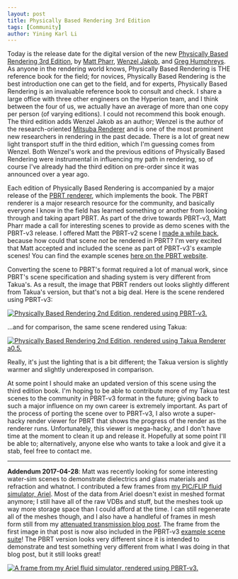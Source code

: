 ```yaml
---
layout: post
title: Physically Based Rendering 3rd Edition
tags: [Community]
author: Yining Karl Li
---
```


Today is the release date for the digital version of the new [Physically Based Rendering 3rd Edition](https://www.amazon.com/Physically-Based-Rendering-Theory-Implementation-ebook/dp/B01M013UX1/ref=mt_kindle?_encoding=UTF8&me=), by [Matt Pharr](http://pharr.org/matt/), [Wenzel Jakob](https://rgl.epfl.ch/people/wjakob), and [Greg Humphreys](https://twitter.com/humper).
As anyone in the rendering world knows, Physically Based Rendering is THE reference book for the field; for novices, Physically Based Rendering is the best introduction one can get to the field, and for experts, Physically Based Rendering is an invaluable reference book to consult and check.
I share a large office with three other engineers on the Hyperion team, and I think between the four of us, we actually have an average of more than one copy per person (of varying editions).
I could not recommend this book enough.
The third edition adds Wenzel Jakob as an author; Wenzel is the author of the research-oriented [Mitsuba Renderer](http://www.mitsuba-renderer.org) and is one of the most prominent new researchers in rendering in the past decade.
There is a lot of great new light transport stuff in the third edition, which I'm guessing comes from Wenzel.
Both Wenzel's work and the previous editions of Physically Based Rendering were instrumental in influencing my path in rendering, so of course I've already had the third edition on pre-order since it was announced over a year ago.

Each edition of Physically Based Rendering is accompanied by a major release of the [PBRT renderer](https://github.com/mmp/pbrt-v3), which implements the book.
The PBRT renderer is a major research resource for the community, and basically everyone I know in the field has learned something or another from looking through and taking apart PBRT.
As part of the drive towards PBRT-v3, Matt Pharr made a call for interesting scenes to provide as demo scenes with the PBRT-v3 release.
I offered Matt the PBRT-v2 scene I [made a while back](http://blog.yiningkarlli.com/2015/03/bsdf-system.html), because how could that scene _not_ be rendered in PBRT?
I'm very excited that Matt accepted and included the scene as part of PBRT-v3's example scenes!
You can find the example scenes [here on the PBRT website](http://pbrt.org/scenes-v3.html).

Converting the scene to PBRT's format required a lot of manual work, since PBRT's scene specification and shading system is very different from Takua's.
As a result, the image that PBRT renders out looks slightly different from Takua's version, but that's not a big deal.
Here is the scene rendered using PBRT-v3:

[![Physically Based Rendering 2nd Edition, rendered using PBRT-v3.]({{site.url}}/content/images/2016/Sep/pbrtv2_pbrtv3.jpg)]({{site.url}}/content/images/2016/Sep/pbrtv2_pbrtv3.jpg)

...and for comparison, the same scene rendered using Takua:

[![Physically Based Rendering 2nd Edition, rendered using Takua Renderer a0.5.]({{site.url}}/content/images/2016/Sep/pbrtv2_takua.png)]({{site.url}}/content/images/2016/Sep/pbrtv2_takua.png)

Really, it's just the lighting that is a bit different; the Takua version is slightly warmer and slightly underexposed in comparison.

At some point I should make an updated version of this scene using the third edition book.
I'm hoping to be able to contribute more of my Takua test scenes to the community in PBRT-v3 format in the future; giving back to such a major influence on my own career is extremely important.
As part of the process of porting the scene over to PBRT-v3, I also wrote a super-hacky render viewer for PBRT that shows the progress of the render as the renderer runs.
Unfortunately, this viewer is mega-hacky, and I don't have time at the moment to clean it up and release it.
Hopefully at some point I'll be able to; alternatively, anyone else who wants to take a look and give it a stab, feel free to contact me.

---

**Addendum 2017-04-28**: Matt was recently looking for some interesting water-sim scenes to demonstrate dielectrics and glass materials and refraction and whatnot.
I contributed a few frames from [my PIC/FLIP fluid simulator, Ariel](http://yiningkarlli.com/projects/arielflip.html).
Most of the data from Ariel doesn't exist in meshed format anymore; I still have all of the raw VDBs and stuff, but the meshes took up way more storage space than I could afford at the time.
I can still regenerate all of the meshes though, and I also have a handleful of frames in mesh form still from my [attenuated transmission blog post](http://blog.yiningkarlli.com/2015/06/attenuated-transmission.html).
The frame from the first image in that post is now also included in the PBRT-v3 [example scene suite](http://pbrt.org/scenes-v3.html)!
The PBRT version looks very different since it is intended to demonstrate and test something very different from what I was doing in that blog post, but it still looks great!

[![A frame from my Ariel fluid simulator, rendered using PBRT-v3.]({{site.url}}/content/images/2016/Sep/ariel_pbrtv3.jpg)]({{site.url}}/content/images/2016/Sep/ariel_pbrtv3.jpg)
